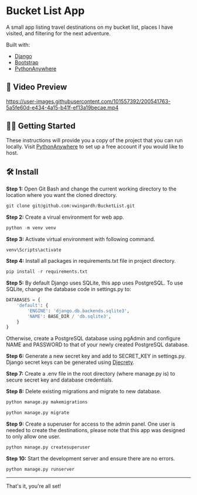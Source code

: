 # Bucket List App

A small app listing travel destinations on my bucket list, places I have visited, and filtering for the next adventure.

Built with: 
* [Django](https://www.djangoproject.com/ "Django")
* [Bootstrap](https://getbootstrap.com/ "Bootstrap")
* [PythonAnywhere](https://pythonanywhere.com/ "PythonAnywhere")

## 🎥 Video Preview

https://user-images.githubusercontent.com/101557392/200541763-5a5fe60d-e434-4a15-b41f-ef13a19becae.mp4

## 👩‍🔧 Getting Started 

These instructions will provide you a copy of the project that you can run locally. Visit [PythonAnywhere](https://pythonanywhere.com/ "PythonAnywhere") to set up a free account if you would like to host.

## 🛠️ Install

**Step 1:** Open Git Bash and change the current working directory to the location where you want the cloned directory. 
```python
git clone git@github.com:vwingardh/BucketList.git
```

**Step 2:** Create a virual environment for web app.
```python
python -m venv venv
```

**Step 3:** Activate virtual environment with following command.
```
venv\Scripts\activate
```

**Step 4:** Install all packages in requirements.txt file in project directory.
```python
pip install -r requirements.txt
```

**Step 5:** By default Django uses SQLite, this app uses PostgreSQL. To use SQLite, change the database code in settings.py to: 
```python
DATABASES = {
    'default': {
        'ENGINE': 'django.db.backends.sqlite3',
        'NAME': BASE_DIR / 'db.sqlite3',
    }
}
```

Otherwise, create a PostgreSQL database using pgAdmin and configure NAME and PASSWORD to that of your newly created PostgreSQL database.

**Step 6:** Generate a new secret key and add to SECRET_KEY in settings.py. Django secret keys can be generated using [Djecrety](https://djecrety.ir/ "Djecrety").

**Step 7:** Create a .env file in the root directory (where manage.py is) to secure secret key and database credentials. 

**Step 8:** Delete existing migrations and migrate to new database.
```python
python manage.py makemigrations

python manage.py migrate
```

**Step 9:** Create a superuser for access to the admin panel. One user is needed to create the destinations, please note that this app was designed to only allow one user.
```python
python manage.py createsuperuser
```

**Step 10:** Start the development server and ensure there are no errors.
```python
python manage.py runserver
```

---

That's it, you're all set!




